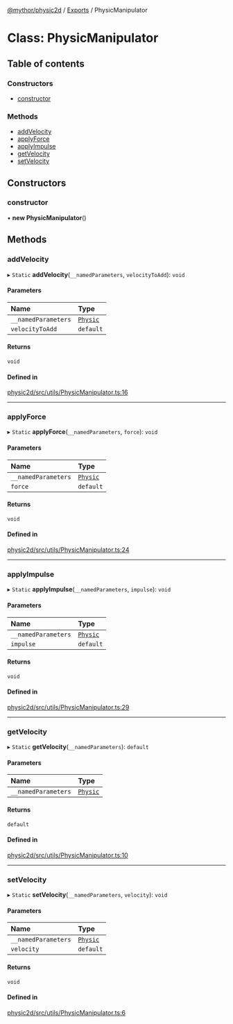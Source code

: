 [@mythor/physic2d](../README.md) / [Exports](../modules.md) / PhysicManipulator

# Class: PhysicManipulator

## Table of contents

### Constructors

- [constructor](PhysicManipulator.md#constructor)

### Methods

- [addVelocity](PhysicManipulator.md#addvelocity)
- [applyForce](PhysicManipulator.md#applyforce)
- [applyImpulse](PhysicManipulator.md#applyimpulse)
- [getVelocity](PhysicManipulator.md#getvelocity)
- [setVelocity](PhysicManipulator.md#setvelocity)

## Constructors

### constructor

• **new PhysicManipulator**()

## Methods

### addVelocity

▸ `Static` **addVelocity**(`__namedParameters`, `velocityToAdd`): `void`

#### Parameters

| Name | Type |
| :------ | :------ |
| `__namedParameters` | [`Physic`](Physic.md) |
| `velocityToAdd` | `default` |

#### Returns

`void`

#### Defined in

[physic2d/src/utils/PhysicManipulator.ts:16](https://github.com/desaintvincent/mythor/blob/d4665fb/packages/physic2d/src/utils/PhysicManipulator.ts#L16)

___

### applyForce

▸ `Static` **applyForce**(`__namedParameters`, `force`): `void`

#### Parameters

| Name | Type |
| :------ | :------ |
| `__namedParameters` | [`Physic`](Physic.md) |
| `force` | `default` |

#### Returns

`void`

#### Defined in

[physic2d/src/utils/PhysicManipulator.ts:24](https://github.com/desaintvincent/mythor/blob/d4665fb/packages/physic2d/src/utils/PhysicManipulator.ts#L24)

___

### applyImpulse

▸ `Static` **applyImpulse**(`__namedParameters`, `impulse`): `void`

#### Parameters

| Name | Type |
| :------ | :------ |
| `__namedParameters` | [`Physic`](Physic.md) |
| `impulse` | `default` |

#### Returns

`void`

#### Defined in

[physic2d/src/utils/PhysicManipulator.ts:29](https://github.com/desaintvincent/mythor/blob/d4665fb/packages/physic2d/src/utils/PhysicManipulator.ts#L29)

___

### getVelocity

▸ `Static` **getVelocity**(`__namedParameters`): `default`

#### Parameters

| Name | Type |
| :------ | :------ |
| `__namedParameters` | [`Physic`](Physic.md) |

#### Returns

`default`

#### Defined in

[physic2d/src/utils/PhysicManipulator.ts:10](https://github.com/desaintvincent/mythor/blob/d4665fb/packages/physic2d/src/utils/PhysicManipulator.ts#L10)

___

### setVelocity

▸ `Static` **setVelocity**(`__namedParameters`, `velocity`): `void`

#### Parameters

| Name | Type |
| :------ | :------ |
| `__namedParameters` | [`Physic`](Physic.md) |
| `velocity` | `default` |

#### Returns

`void`

#### Defined in

[physic2d/src/utils/PhysicManipulator.ts:6](https://github.com/desaintvincent/mythor/blob/d4665fb/packages/physic2d/src/utils/PhysicManipulator.ts#L6)

